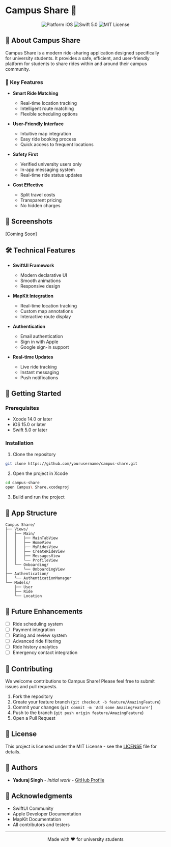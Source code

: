 # Campus Share 🚗

<div align="center">
  <img src="https://img.shields.io/badge/platform-iOS-blue.svg" alt="Platform iOS">
  <img src="https://img.shields.io/badge/Swift-5.0-orange.svg" alt="Swift 5.0">
  <img src="https://img.shields.io/badge/License-MIT-green.svg" alt="MIT License">
</div>

## 📱 About Campus Share

Campus Share is a modern ride-sharing application designed specifically for university students. It provides a safe, efficient, and user-friendly platform for students to share rides within and around their campus community.

### 🌟 Key Features

- **Smart Ride Matching** 
  - Real-time location tracking
  - Intelligent route matching
  - Flexible scheduling options

- **User-Friendly Interface**
  - Intuitive map integration
  - Easy ride booking process
  - Quick access to frequent locations

- **Safety First**
  - Verified university users only
  - In-app messaging system
  - Real-time ride status updates

- **Cost Effective**
  - Split travel costs
  - Transparent pricing
  - No hidden charges

## 📸 Screenshots

[Coming Soon]

## 🛠 Technical Features

- **SwiftUI Framework**
  - Modern declarative UI
  - Smooth animations
  - Responsive design

- **MapKit Integration**
  - Real-time location tracking
  - Custom map annotations
  - Interactive route display

- **Authentication**
  - Email authentication
  - Sign in with Apple
  - Google sign-in support

- **Real-time Updates**
  - Live ride tracking
  - Instant messaging
  - Push notifications

## 🚀 Getting Started

### Prerequisites

- Xcode 14.0 or later
- iOS 15.0 or later
- Swift 5.0 or later

### Installation

1. Clone the repository
```bash
git clone https://github.com/yourusername/campus-share.git
```

2. Open the project in Xcode
```bash
cd campus-share
open Campus\ Share.xcodeproj
```

3. Build and run the project

## 📱 App Structure

```
Campus Share/
├── Views/
│   ├── Main/
│   │   ├── MainTabView
│   │   ├── HomeView
│   │   ├── MyRidesView
│   │   ├── CreateRideView
│   │   ├── MessagesView
│   │   └── ProfileView
│   └── Onboarding/
│       └── OnboardingView
├── Authentication/
│   └── AuthenticationManager
└── Models/
    ├── User
    ├── Ride
    └── Location
```

## 🎯 Future Enhancements

- [ ] Ride scheduling system
- [ ] Payment integration
- [ ] Rating and review system
- [ ] Advanced ride filtering
- [ ] Ride history analytics
- [ ] Emergency contact integration

## 🤝 Contributing

We welcome contributions to Campus Share! Please feel free to submit issues and pull requests.

1. Fork the repository
2. Create your feature branch (`git checkout -b feature/AmazingFeature`)
3. Commit your changes (`git commit -m 'Add some AmazingFeature'`)
4. Push to the branch (`git push origin feature/AmazingFeature`)
5. Open a Pull Request

## 📄 License

This project is licensed under the MIT License - see the [LICENSE](LICENSE) file for details.

## 👥 Authors

- **Yaduraj Singh** - *Initial work* - [GitHub Profile](https://github.com/YadurajManu)

## 🙏 Acknowledgments

- SwiftUI Community
- Apple Developer Documentation
- MapKit Documentation
- All contributors and testers

---

<div align="center">
  Made with ❤️ for university students
</div>
